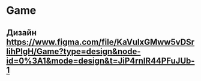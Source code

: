 # Game
## Дизайн https://www.figma.com/file/KaVulxGMww5vDSrlihPlgH/Game?type=design&node-id=0%3A1&mode=design&t=JiP4rnIR44PFuJUb-1
